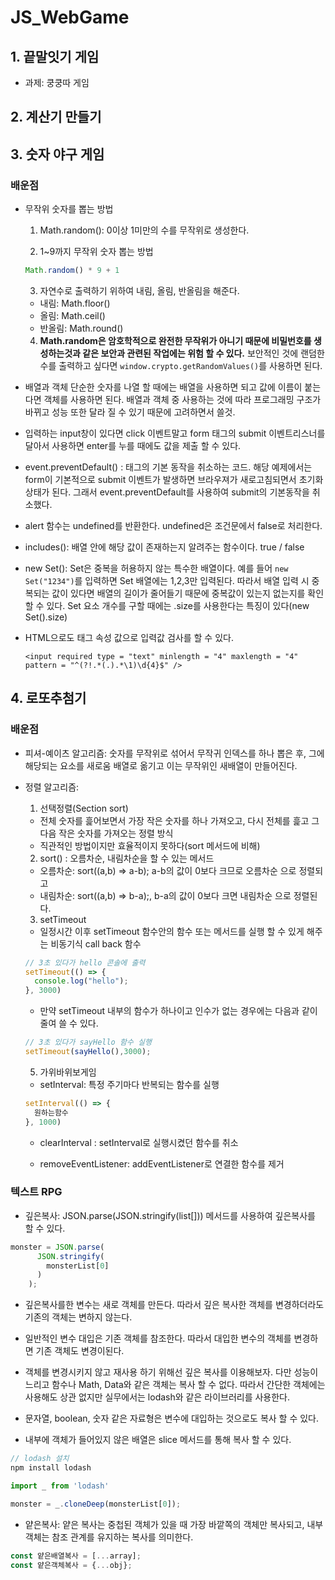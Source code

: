 # JS_WebGame

## 1. 끝말잇기 게임

- 과제: 쿵쿵따 게임

## 2. 계산기 만들기

## 3. 숫자 야구 게임

### 배운점

- 무작위 숫자를 뽑는 방법

  1. Math.random(): 0이상 1미만의 수를 무작위로 생성한다.

  2. 1~9까지 무작위 숫자 뽑는 방법

  ```JavaScript
  Math.random() * 9 + 1
  ```

  3. 자연수로 출력하기 위하여 내림, 올림, 반올림을 해준다.

  - 내림: Math.floor()
  - 올림: Math.ceil()
  - 반올림: Math.round()

  4. **Math.random은 암호학적으로 완전한 무작위가 아니기 때문에 비밀번호를 생성하는것과 같은 보안과 관련된 작업에는 위험 할 수 있다.** 보안적인 것에 랜덤한 수를 출력하고 싶다면 `window.crypto.getRandomValues()`를 사용하면 된다.

- 배열과 객체
  단순한 숫자를 나열 할 때에는 배열을 사용하면 되고 값에 이름이 붙는다면 객체를 사용하면 된다. 배열과 객체 중 사용하는 것에 따라 프로그래밍 구조가 바뀌고 성능 또한 달라 질 수 있기 때문에 고려하면서 쓸것.

- 입력하는 input창이 있다면 click 이벤트말고 form 태그의 submit 이벤트리스너를 달아서 사용하면 enter를 누를 때에도 값을 제출 할 수 있다.

- event.preventDefault() : 태그의 기본 동작을 취소하는 코드. 해당 예제에서는 form이 기본적으로 submit 이벤트가 발생하면 브라우져가 새로고침되면서 초기화상태가 된다. 그래서 event.preventDefault를 사용하여 submit의 기본동작을 취소했다.

- alert 함수는 undefined를 반환한다. undefined은 조건문에서 false로 처리한다.

- includes(): 배열 안에 해당 값이 존재하는지 알려주는 함수이다. true / false

- new Set(): Set은 중복을 허용하지 않는 특수한 배열이다. 예를 들어 `new Set("1234")`를 입력하면 Set 배열에는 1,2,3만 입력된다. 따라서 배열 입력 시 중복되는 값이 있다면 배열의 길이가 줄어들기 때문에 중복값이 있는지 없는지를 확인 할 수 있다. Set 요소 개수를 구할 때에는 .size를 사용한다는 특징이 있다(new Set().size)

- HTML으로도 태그 속성 값으로 입력값 검사를 할 수 있다.
  ```
  <input required type = "text" minlength = "4" maxlength = "4" pattern = "^(?!.*(.).*\1)\d{4}$" />
  ```

## 4. 로또추첨기

### 배운점

- 피셔-예이츠 알고리즘: 숫자를 무작위로 섞어서 무작귀 인덱스를 하나 뽑은 후, 그에 해당되는 요소를 새로움 배열로 옮기고 이는 무작위인 새배열이 만들어진다.

- 정렬 알고리즘:

  1. 선택정렬(Section sort)

  - 전체 숫자를 흝어보면서 가장 작은 숫자를 하나 가져오고, 다시 전체를 흝고 그 다음 작은 숫자를 가져오는 정렬 방식
  - 직관적인 방법이지만 효율적이지 못하다(sort 메서드에 비해)

  2. sort() : 오름차순, 내림차순을 할 수 있는 메서드

  - 오름차순: sort((a,b) => a-b); a-b의 값이 0보다 크므로 오름차순 으로 정렬되고
  - 내림차순: sort((a,b) => b-a);, b-a의 값이 0보다 크면 내림차순 으로 정렬된다.

  3. setTimeout

  - 일정시간 이후 setTimeout 함수안의 함수 또는 메서드를 실행 할 수 있게 해주는 비동기식 call back 함수

  ```JavaScript
  // 3초 있다가 hello 콘솔에 출력
  setTimeout(() => {
    console.log("hello");
  }, 3000)
  ```

  - 만약 setTimeout 내부의 함수가 하나이고 인수가 없는 경우에는 다음과 같이 줄여 쓸 수 있다.

  ```JavaScript
  // 3초 있다가 sayHello 함수 실행
  setTimeout(sayHello(),3000);
  ```

  5. 가위바위보게임

  - setInterval: 특정 주기마다 반복되는 함수를 실행

  ```JavaScript
  setInterval(() => {
    원하는함수
  }, 1000)
  ```

  - clearInterval : setInterval로 실행시켰던 함수를 취소

  - removeEventListener: addEventListener로 연결한 함수를 제거

### 텍스트 RPG

- 깊은복사: JSON.parse(JSON.stringify(list[])) 메서드를 사용하여 깊은복사를 할 수 있다.

```JavaScript
monster = JSON.parse(
      JSON.stringify(
        monsterList[0]
      )
    );

```

- 깊은복사를한 변수는 새로 객체를 만든다. 따라서 깊은 복사한 객체를 변경하더라도 기존의 객체는 변하지 않는다.

- 일반적인 변수 대입은 기존 객체를 참조한다. 따라서 대입한 변수의 객체를 변경하면 기존 객체도 변경이된다.

- 객체를 변경시키지 않고 재사용 하기 위해선 깊은 복사를 이용해보자. 다만 성능이 느리고 함수나 Math, Data와 같은 객체는 복사 할 수 없다. 따라서 간단한 객체에는 사용해도 상관 없지만 실무에서는 lodash와 같은 라이브러리를 사용한다.

- 문자열, boolean, 숫자 같은 자료형은 변수에 대입하는 것으로도 복사 할 수 있다.

- 내부에 객체가 들어있지 않은 배열은 slice 메서드를 통해 복사 할 수 있다.

```JavaScript
// lodash 설치
npm install lodash

import _ from 'lodash'

monster = _.cloneDeep(monsterList[0]);
```

- 얕은복사: 얕은 복사는 중첩된 객체가 있을 때 가장 바깥쪽의 객체만 복사되고, 내부 객체는 참조 관계를 유지하는 복사를 의미한다.

```JavaScript
const 얕은배열복사 = [...array];
const 얕은객체복사 = {...obj};
```
